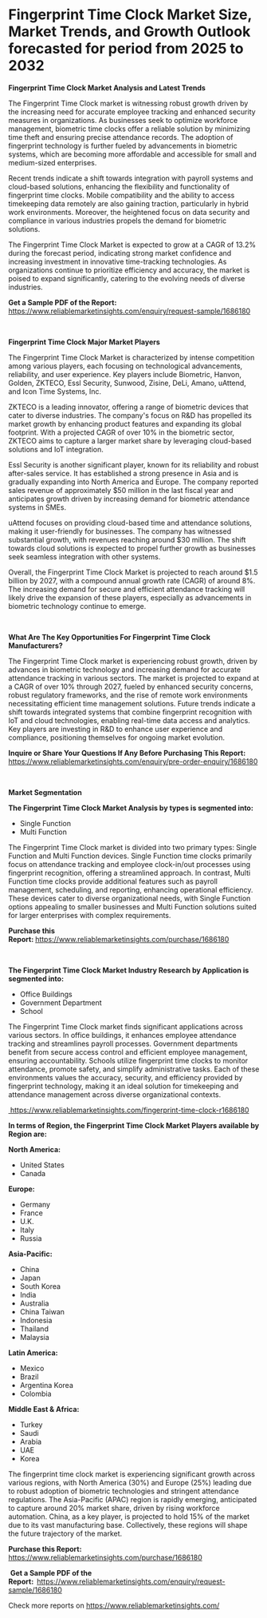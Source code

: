 <p><h1>Fingerprint Time Clock Market Size, Market Trends, and Growth Outlook forecasted for period from 2025 to 2032</h1></p><p><strong>Fingerprint Time Clock Market Analysis and Latest Trends</strong></p>
<p><p>The Fingerprint Time Clock market is witnessing robust growth driven by the increasing need for accurate employee tracking and enhanced security measures in organizations. As businesses seek to optimize workforce management, biometric time clocks offer a reliable solution by minimizing time theft and ensuring precise attendance records. The adoption of fingerprint technology is further fueled by advancements in biometric systems, which are becoming more affordable and accessible for small and medium-sized enterprises.</p><p>Recent trends indicate a shift towards integration with payroll systems and cloud-based solutions, enhancing the flexibility and functionality of fingerprint time clocks. Mobile compatibility and the ability to access timekeeping data remotely are also gaining traction, particularly in hybrid work environments. Moreover, the heightened focus on data security and compliance in various industries propels the demand for biometric solutions.</p><p>The Fingerprint Time Clock Market is expected to grow at a CAGR of 13.2% during the forecast period, indicating strong market confidence and increasing investment in innovative time-tracking technologies. As organizations continue to prioritize efficiency and accuracy, the market is poised to expand significantly, catering to the evolving needs of diverse industries.</p></p>
<p><strong>Get a Sample PDF of the Report:&nbsp;</strong> <a href="https://www.reliablemarketinsights.com/enquiry/request-sample/1686180?utm_campaign=3013&utm_medium=2&utm_source=Github&utm_content=ia&utm_term=24032025&utm_id=fingerprint-time-clock">https://www.reliablemarketinsights.com/enquiry/request-sample/1686180</a></p>
<p>&nbsp;</p>
<p><strong>Fingerprint Time Clock Major Market Players</strong></p>
<p><p>The Fingerprint Time Clock Market is characterized by intense competition among various players, each focusing on technological advancements, reliability, and user experience. Key players include Biometric, Hanvon, Golden, ZKTECO, Essl Security, Sunwood, Zisine, DeLi, Amano, uAttend, and Icon Time Systems, Inc. </p><p>ZKTECO is a leading innovator, offering a range of biometric devices that cater to diverse industries. The company's focus on R&D has propelled its market growth by enhancing product features and expanding its global footprint. With a projected CAGR of over 10% in the biometric sector, ZKTECO aims to capture a larger market share by leveraging cloud-based solutions and IoT integration.</p><p>Essl Security is another significant player, known for its reliability and robust after-sales service. It has established a strong presence in Asia and is gradually expanding into North America and Europe. The company reported sales revenue of approximately $50 million in the last fiscal year and anticipates growth driven by increasing demand for biometric attendance systems in SMEs.</p><p>uAttend focuses on providing cloud-based time and attendance solutions, making it user-friendly for businesses. The company has witnessed substantial growth, with revenues reaching around $30 million. The shift towards cloud solutions is expected to propel further growth as businesses seek seamless integration with other systems.</p><p>Overall, the Fingerprint Time Clock Market is projected to reach around $1.5 billion by 2027, with a compound annual growth rate (CAGR) of around 8%. The increasing demand for secure and efficient attendance tracking will likely drive the expansion of these players, especially as advancements in biometric technology continue to emerge.</p></p>
<p>&nbsp;</p>
<p><strong>What Are The Key Opportunities For Fingerprint Time Clock Manufacturers?</strong></p>
<p><p>The Fingerprint Time Clock market is experiencing robust growth, driven by advances in biometric technology and increasing demand for accurate attendance tracking in various sectors. The market is projected to expand at a CAGR of over 10% through 2027, fueled by enhanced security concerns, robust regulatory frameworks, and the rise of remote work environments necessitating efficient time management solutions. Future trends indicate a shift towards integrated systems that combine fingerprint recognition with IoT and cloud technologies, enabling real-time data access and analytics. Key players are investing in R&D to enhance user experience and compliance, positioning themselves for ongoing market evolution.</p></p>
<p><strong>Inquire or Share Your Questions If Any Before Purchasing This Report:</strong> <a href="https://www.reliablemarketinsights.com/enquiry/pre-order-enquiry/1686180?utm_campaign=3013&utm_medium=2&utm_source=Github&utm_content=ia&utm_term=24032025&utm_id=fingerprint-time-clock">https://www.reliablemarketinsights.com/enquiry/pre-order-enquiry/1686180</a></p>
<p>&nbsp;</p>
<p><strong>Market Segmentation</strong></p>
<p><strong>The Fingerprint Time Clock Market Analysis by types is segmented into:</strong></p>
<p><ul><li>Single Function</li><li>Multi Function</li></ul></p>
<p><p>The Fingerprint Time Clock market is divided into two primary types: Single Function and Multi Function devices. Single Function time clocks primarily focus on attendance tracking and employee clock-in/out processes using fingerprint recognition, offering a streamlined approach. In contrast, Multi Function time clocks provide additional features such as payroll management, scheduling, and reporting, enhancing operational efficiency. These devices cater to diverse organizational needs, with Single Function options appealing to smaller businesses and Multi Function solutions suited for larger enterprises with complex requirements.</p></p>
<p><strong>Purchase this Report:&nbsp;</strong><a href="https://www.reliablemarketinsights.com/purchase/1686180?utm_campaign=3013&utm_medium=2&utm_source=Github&utm_content=ia&utm_term=24032025&utm_id=fingerprint-time-clock">https://www.reliablemarketinsights.com/purchase/1686180</a></p>
<p>&nbsp;</p>
<p><strong>The Fingerprint Time Clock Market Industry Research by Application is segmented into:</strong></p>
<p><ul><li>Office Buildings</li><li>Government Department</li><li>School</li></ul></p>
<p><p>The Fingerprint Time Clock market finds significant applications across various sectors. In office buildings, it enhances employee attendance tracking and streamlines payroll processes. Government departments benefit from secure access control and efficient employee management, ensuring accountability. Schools utilize fingerprint time clocks to monitor attendance, promote safety, and simplify administrative tasks. Each of these environments values the accuracy, security, and efficiency provided by fingerprint technology, making it an ideal solution for timekeeping and attendance management across diverse organizational contexts.</p></p>
<p><a href="https://www.reliablemarketinsights.com/fingerprint-time-clock-r1686180?utm_campaign=3013&utm_medium=2&utm_source=Github&utm_content=ia&utm_term=24032025&utm_id=fingerprint-time-clock">&nbsp;https://www.reliablemarketinsights.com/fingerprint-time-clock-r1686180</a></p>
<p><strong>In terms of Region, the Fingerprint Time Clock Market Players available by Region are:</strong></p>
<p>
    <p> <strong> North America: </strong>
        <ul>
            <li>United States</li>
            <li>Canada</li>
        </ul>
        </p> 
    <p> <strong> Europe: </strong>
        <ul>
            <li>Germany</li>
            <li>France</li>
            <li>U.K.</li>
            <li>Italy</li>
            <li>Russia</li>
        </ul>
        </p> 
    <p> <strong> Asia-Pacific: </strong>
        <ul>
            <li>China</li>
            <li>Japan</li>
            <li>South Korea</li>
            <li>India</li>
            <li>Australia</li>
            <li>China Taiwan</li>
            <li>Indonesia</li>
            <li>Thailand</li>
            <li>Malaysia</li>
        </ul>
        </p> 
    <p> <strong> Latin America: </strong>
        <ul>
            <li>Mexico</li>
            <li>Brazil</li>
            <li>Argentina Korea</li>
            <li>Colombia</li>
        </ul>
        </p> 
    <p> <strong> Middle East & Africa: </strong>
        <ul>
            <li>Turkey</li>
            <li>Saudi</li>
            <li>Arabia</li>
            <li>UAE</li>
            <li>Korea</li>
        </ul>
    </p>
    </p>
<p><p>The fingerprint time clock market is experiencing significant growth across various regions, with North America (30%) and Europe (25%) leading due to robust adoption of biometric technologies and stringent attendance regulations. The Asia-Pacific (APAC) region is rapidly emerging, anticipated to capture around 20% market share, driven by rising workforce automation. China, as a key player, is projected to hold 15% of the market due to its vast manufacturing base. Collectively, these regions will shape the future trajectory of the market.</p></p>
<p><strong>Purchase this Report: </strong><a href="https://www.reliablemarketinsights.com/purchase/1686180?utm_campaign=3013&utm_medium=2&utm_source=Github&utm_content=ia&utm_term=24032025&utm_id=fingerprint-time-clock">https://www.reliablemarketinsights.com/purchase/1686180</a></p>
<p>&nbsp;<strong>Get a Sample PDF of the Report:&nbsp;&nbsp;</strong><a href="https://www.reliablemarketinsights.com/enquiry/request-sample/1686180?utm_campaign=3013&utm_medium=2&utm_source=Github&utm_content=ia&utm_term=24032025&utm_id=fingerprint-time-clock">https://www.reliablemarketinsights.com/enquiry/request-sample/1686180</a></p>
<p><strong></strong></p>
<p>Check more reports on <a href="https://www.reliablemarketinsights.com/?utm_campaign=3013&utm_medium=2&utm_source=Github&utm_content=ia&utm_term=24032025&utm_id=fingerprint-time-clock">https://www.reliablemarketinsights.com/</a></p>